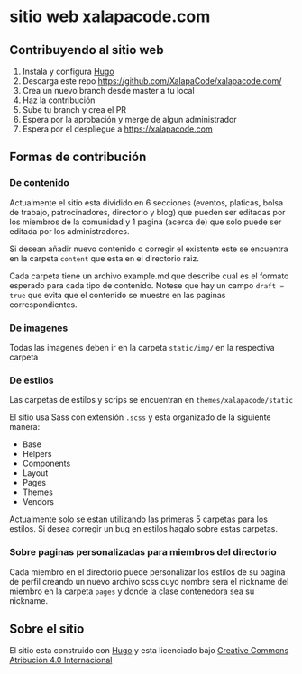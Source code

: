 # sitio web xalapacode.com


## Contribuyendo al sitio web

1. Instala y configura [Hugo](http://gohugo.io/)
2. Descarga este repo https://github.com/XalapaCode/xalapacode.com/
3. Crea un nuevo branch desde master a tu local
4. Haz la contribución
5. Sube tu branch y crea el PR
6. Espera por la aprobación y merge de algun administrador
7. Espera por el despliegue a https://xalapacode.com


## Formas de contribución

### De contenido

Actualmente el sitio esta dividido en 6 secciones (eventos, platicas, bolsa de trabajo, patrocinadores, directorio y blog) que pueden ser editadas por los miembros de la comunidad y 1 pagina (acerca de) que solo puede ser editada por los administradores.

Si desean añadir nuevo contenido o corregir el existente este se encuentra en la carpeta `content` que esta en el directorio raiz.

Cada carpeta tiene un archivo example.md que describe cual es el formato esperado para cada tipo de contenido. Notese que hay un campo `draft = true` que evita que el contenido se muestre en las paginas correspondientes.

### De imagenes

Todas las imagenes deben ir en la carpeta `static/img/` en la respectiva carpeta

### De estilos

Las carpetas de estilos y scrips se encuentran en `themes/xalapacode/static`

El sitio usa Sass con extensión `.scss` y esta organizado de la siguiente manera:

* Base
* Helpers
* Components
* Layout
* Pages
* Themes
* Vendors

Actualmente solo se estan utilizando las primeras 5 carpetas para los estilos. Si desea corregir un bug en estilos hagalo sobre estas carpetas.

### Sobre paginas personalizadas para miembros del directorio
Cada miembro en el directorio puede personalizar los estilos de su pagina de perfil creando un nuevo archivo scss cuyo nombre sera el nickname del miembro en la carpeta `pages` y donde la clase contenedora sea su nickname.


## Sobre el sitio

El sitio esta construido con [Hugo](http://gohugo.io/) y esta licenciado bajo [Creative Commons Atribución 4.0 Internacional](http://creativecommons.org/licenses/by/4.0/)
